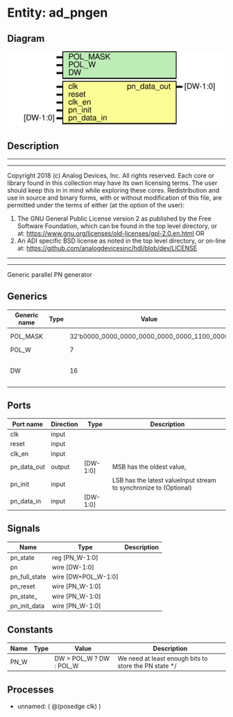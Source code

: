 # Entity: ad_pngen

## Diagram

![Diagram](ad_pngen.svg "Diagram")
## Description

***************************************************************************
 ***************************************************************************
 Copyright 2018 (c) Analog Devices, Inc. All rights reserved.
 Each core or library found in this collection may have its own licensing terms.
 The user should keep this in in mind while exploring these cores.
 Redistribution and use in source and binary forms,
 with or without modification of this file, are permitted under the terms of either
  (at the option of the user):
   1. The GNU General Public License version 2 as published by the
      Free Software Foundation, which can be found in the top level directory, or at:
 https://www.gnu.org/licenses/old-licenses/gpl-2.0.en.html
 OR
   2.  An ADI specific BSD license as noted in the top level directory, or on-line at:
 https://github.com/analogdevicesinc/hdl/blob/dev/LICENSE
 ***************************************************************************
 ***************************************************************************
 Generic parallel PN generator
 
## Generics

| Generic name | Type | Value                                       | Description                                 |
| ------------ | ---- | ------------------------------------------- | ------------------------------------------- |
| POL_MASK     |      | 32'b0000_0000_0000_0000_0000_0000_1100_0000 | PN7 x^7 + x^6 + 1                           |
| POL_W        |      | 7                                           |                                             |
| DW           |      | 16                                          | Number of output bits at every clock cycle  |
## Ports

| Port name   | Direction | Type     | Description                                                        |
| ----------- | --------- | -------- | ------------------------------------------------------------------ |
| clk         | input     |          |                                                                    |
| reset       | input     |          |                                                                    |
| clk_en      | input     |          |                                                                    |
| pn_data_out | output    | [DW-1:0] | MSB has the oldest value,                                          |
| pn_init     | input     |          | LSB has the latest valueInput stream to synchronize to (Optional)  |
| pn_data_in  | input     | [DW-1:0] |                                                                    |
## Signals

| Name          | Type                | Description |
| ------------- | ------------------- | ----------- |
| pn_state      | reg [PN_W-1:0]      |             |
| pn            | wire [DW-1:0]       |             |
| pn_full_state | wire [DW+POL_W-1:0] |             |
| pn_reset      | wire [PN_W-1:0]     |             |
| pn_state_     | wire [PN_W-1:0]     |             |
| pn_init_data  | wire [PN_W-1:0]     |             |
## Constants

| Name | Type | Value                   | Description                                            |
| ---- | ---- | ----------------------- | ------------------------------------------------------ |
| PN_W |      | DW > POL_W ? DW : POL_W | We need at least enough bits to store the PN state */  |
## Processes
- unnamed: ( @(posedge clk) )
